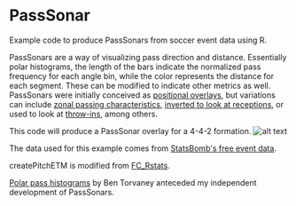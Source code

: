 # PassSonar
Example code to produce PassSonars from soccer event data using R.

PassSonars are a way of visualizing pass direction and distance. Essentially polar histograms, the length of the bars indicate the normalized pass frequency for each angle bin, while the color represents the distance for each segment. These can be modified to indicate other metrics as well. PassSonars were initially conceived as [positional overlays](https://twitter.com/etmckinley/status/1039527849001201665), but variations can include [zonal passing characteristics](https://twitter.com/etmckinley/status/1074747759503265792), [inverted to look at receptions](https://twitter.com/etmckinley/status/1073985455144738818), or used to look at [throw-ins](https://www.americansocceranalysis.com/home/2018/12/4/a-feast-for-throws), among others.

This code will produce a PassSonar overlay for a 4-4-2 formation.
![alt text](https://github.com/etmckinley/PassSonar/blob/3a1ab24f07c6536f2049e5b003fbcac6ec83e141/North%20Carolina%20Courage%20PassSonar.png "North Carolina Courage PassSonar")

The data used for this example comes from [StatsBomb's free event data](https://github.com/statsbomb/StatsBombR).

createPitchETM is modified from [FC_Rstats](https://github.com/FCrSTATS/Visualisations/blob/master/3.CreateAPitch.md).

[Polar pass histograms](https://statsandsnakeoil.wordpress.com/2016/04/06/boro14/) by Ben Torvaney anteceded my independent development of PassSonars.
